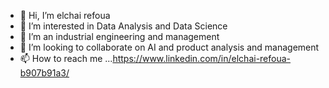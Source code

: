 - 👋 Hi, I’m elchai refoua
- 👀 I’m interested in Data Analysis and Data Science
- 🌱 I’m an industrial engineering and management
- 💞️ I’m looking to collaborate on AI and product analysis and management
- 📫 How to reach me ...https://www.linkedin.com/in/elchai-refoua-b907b91a3/

<!---
elchairf/elchairf is a ✨ special ✨ repository because its `README.md` (this file) appears on your GitHub profile.
You can click the Preview link to take a look at your changes.
--->
